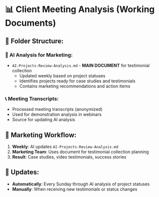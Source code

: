 # 📊 Client Meeting Analysis (Working Documents)

## 📁 Folder Structure:

### 🤖 AI Analysis for Marketing:
- `AI-Projects-Review-Analysis.md` - **MAIN DOCUMENT** for testimonial collection
  - Updated weekly based on project statuses
  - Identifies projects ready for case studies and testimonials
  - Contains marketing recommendations and action items

### 📞 Meeting Transcripts:
- Processed meeting transcripts (anonymized)
- Used for demonstration analysis in webinars
- Source for updating AI analysis

## 🎯 Marketing Workflow:

1. **Weekly**: AI updates `AI-Projects-Review-Analysis.md`
2. **Marketing Team**: Uses document for testimonial collection planning
3. **Result**: Case studies, video testimonials, success stories

## 🔄 Updates:
- **Automatically**: Every Sunday through AI analysis of project statuses
- **Manually**: When receiving new testimonials or status changes
